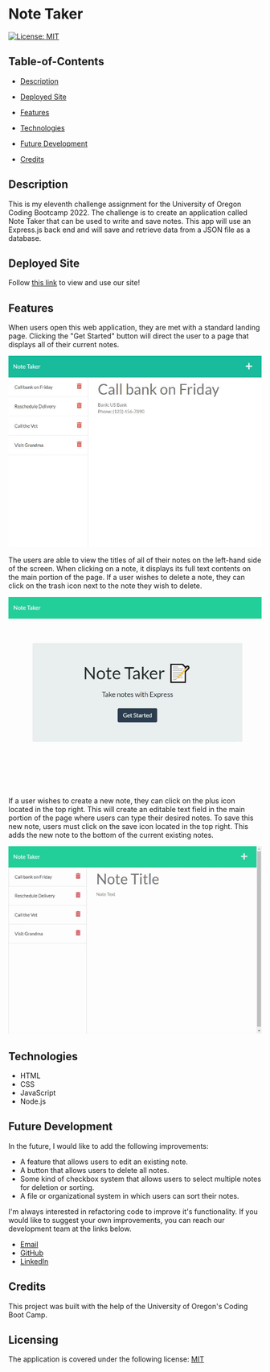 # Note Taker

[![License: MIT](https://img.shields.io/badge/License-MIT-yellow.svg)](https://opensource.org/licenses/MIT)

## Table-of-Contents

- [Description](#description)
- [Deployed Site](#deployed-site)
- [Features](#features)

- [Technologies](#technologies)
- [Future Development](#future-development)
- [Credits](#credits)

## Description

This is my eleventh challenge assignment for the University of Oregon Coding Bootcamp 2022. The challenge is to create an application called Note Taker that can be used to write and save notes. This app will use an Express.js back end and will save and retrieve data from a JSON file as a database.

## Deployed Site

Follow [this link](https://calm-sierra-01741.herokuapp.com/) to view and use our site!

## Features

When users open this web application, they are met with a standard landing page. Clicking the "Get Started" button will direct the user to a page that displays all of their current notes.

<p align="center">
<img alt="An image displaying the homepage of Note Taker. It features a paper and pencil emoji, the title of the application, and a button labeled 'get started'." src="./assets/note-taker-homepage.jpg"/>
</p>

The users are able to view the titles of all of their notes on the left-hand side of the screen. When clicking on a note, it displays its full text contents on the main portion of the page. If a user wishes to delete a note, they can click on the trash icon next to the note they wish to delete.

<p align="center">
<img alt="A gif demonstrating the user navigating through each of their existing notes. The gif also shows a user deleting a note by clicking on the trash icon next to the note they wish to delete." src="./assets/note-taker-demo1.gif"/>
</p>

If a user wishes to create a new note, they can click on the plus icon located in the top right. This will create an editable text field in the main portion of the page where users can type their desired notes. To save this new note, users must click on the save icon located in the top right. This adds the new note to the bottom of the current existing notes.

<p align="center">
<img alt="A gif demonstrating a user adding a new note by clicking the plus icon in the top right of the application. To save the note, the user clicks the save icon also located in the top right. " src="./assets/note-taker-demo2.gif"/>
</p>

## Technologies

- HTML
- CSS
- JavaScript
- Node.js

## Future Development

In the future, I would like to add the following improvements:

- A feature that allows users to edit an existing note.
- A button that allows users to delete all notes.
- Some kind of checkbox system that allows users to select multiple notes for deletion or sorting.
- A file or organizational system in which users can sort their notes.

I'm always interested in refactoring code to improve it's functionality. If you would like to suggest your own improvements, you can reach our development team at the links below.

- <a href="mailto:ashlynn4567@gmail.com">Email</a>
- <a href="https://github.com/ashlynn4567">GitHub</a>
- <a href="https://www.linkedin.com/in/ashley-lynn-smith/">LinkedIn</a>

## Credits

This project was built with the help of the University of Oregon's Coding Boot Camp.

## Licensing

The application is covered under the following license: [MIT](https://opensource.org/licenses/MIT)

